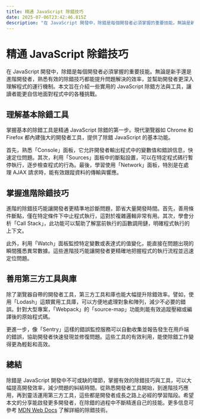```yaml
---
title: 精通 JavaScript 除錯技巧
date: 2025-07-06T23:42:46.815Z
description: "在 JavaScript 開發中，除錯是每個開發者必須掌握的重要技能。無論是新手還是進階開發者，熟悉有效的除錯技巧都能提升問題解決的效率，並幫助開發者更深入理解程式的運行機制。本文旨在介紹一些實用的 JavaScript 除錯方法與工具，讓讀者能更自信地面對程式中的各種挑戰。"
---
```


# 精通 JavaScript 除錯技巧

在 JavaScript 開發中，除錯是每個開發者必須掌握的重要技能。無論是新手還是進階開發者，熟悉有效的除錯技巧都能提升問題解決的效率，並幫助開發者更深入理解程式的運行機制。本文旨在介紹一些實用的 JavaScript 除錯方法與工具，讓讀者能更自信地面對程式中的各種挑戰。

## 理解基本除錯工具

掌握基本的除錯工具是精通 JavaScript 除錯的第一步。現代瀏覽器如 Chrome 和 Firefox 都內建強大的開發者工具，提供了除錯 JavaScript 的基本功能。

首先，熟悉「Console」面板，它允許開發者輸出程式中的變數值和錯誤信息，快速定位問題。其次，利用「Sources」面板中的斷點設置，可以在特定程式碼行暫停執行，逐步檢查程式的行為。最後，學習使用「Network」面板，特別是在處理 AJAX 請求時，能有效跟蹤資料的傳輸與響應。

## 掌握進階除錯技巧

進階的除錯技巧能讓開發者更精準地診斷問題，節省大量開發時間。首先，善用條件斷點，僅在特定條件下中止程式執行，這對於複雜邏輯非常有用。其次，學會分析「Call Stack」，此功能可以幫助了解當前執行的函數調用鏈，明確程式執行的上下文。

此外，利用「Watch」面板監控特定變數或表達式的值變化，能直接在問題出現的瞬間獲悉異常數據。這些進階技巧能讓開發者更精確地把握程式的執行流程並迅速定位問題。

## 善用第三方工具與庫

除了瀏覽器自帶的開發者工具，第三方工具和庫也能大幅提升除錯效率。譬如，使用「Lodash」這類實用工具庫，可以方便地處理對象和陣列，減少不必要的錯誤。針對大型專案，「Webpack」的「source-map」功能則能有效追蹤壓縮或編譯後的原始程式碼。

更進一步，像「Sentry」這樣的錯誤監控服務可以自動收集並報告發生在用戶端的錯誤，協助開發者快速發現並修復問題。這些工具的有效利用，能使除錯工作變得更為輕鬆和高效。

## 總結

除錯是 JavaScript 開發中不可或缺的環節，掌握有效的除錯技巧與工具，可以大幅提高開發效率，減少問題的糾結時間。從熟悉開發者工具開始，到進階技巧應用，再到靈活運用第三方工具，這些都是開發者成長之路上必經的學習階段。希望本文的分享能啟發更多開發者，在除錯的過程中不斷精進自己的技能。更多信息可參考 [MDN Web Docs](https://developer.mozilla.org/zh-TW/docs/Web/JavaScript/Guide/Debugging) 了解詳細的除錯技術。
